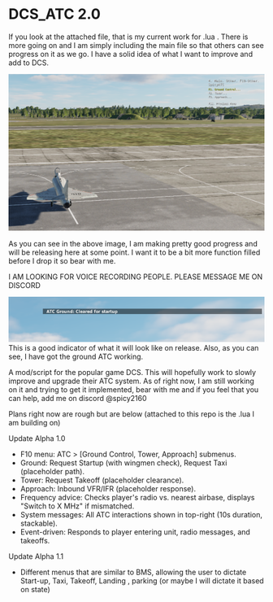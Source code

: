 # DCS_ATC 2.0

If you look at the attached file, that is my current work for .lua . There is more going on and I am simply including the main file so that others can see progress on it as we go. I have a solid idea of what I want to improve and add to DCS.

![Test](test1.png)

As you can see in the above image, I am making pretty good progress and will be releasing here at some point. I want it to be a bit more function filled before I drop it so bear with me.

I AM LOOKING FOR VOICE RECORDING PEOPLE. PLEASE MESSAGE ME ON DISCORD

![fart](test2.png)
This is a good indicator of what it will look like on release. Also, as you can see, I have got the ground ATC working.

A mod/script for the popular game DCS. This will hopefully work to slowly improve and upgrade their ATC system. As of right now, I am still working on it and trying to get it implemented, bear with me and if you feel that you can help, add me on discord @spicy2160

Plans right now are rough but are below (attached to this repo is the .lua I am building on)

Update Alpha 1.0
- F10 menu: ATC > [Ground Control, Tower, Approach] submenus.
- Ground: Request Startup (with wingmen check), Request Taxi (placeholder path).
- Tower: Request Takeoff (placeholder clearance).
- Approach: Inbound VFR/IFR (placeholder response).
- Frequency advice: Checks player's radio vs. nearest airbase, displays "Switch to X MHz" if mismatched.
- System messages: All ATC interactions shown in top-right (10s duration, stackable).
- Event-driven: Responds to player entering unit, radio messages, and takeoffs.

Update Alpha 1.1
- Different menus that are similar to BMS, allowing the user to dictate Start-up, Taxi, Takeoff, Landing , parking (or maybe I will dictate it based on state)
